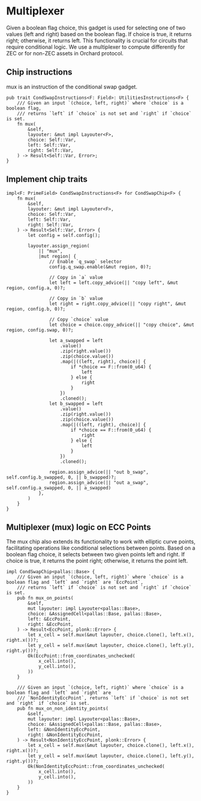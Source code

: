 # Multiplexer

Given a boolean flag $\textsf{choice}$, this gadget is used for selecting one of two values ($\textsf{left}$ and $\textsf{right}$) based on the boolean flag.
If $\textsf{choice}$ is true, it returns $\textsf{right}$; otherwise, it returns $\textsf{left}$. This functionality is crucial for circuits that require conditional logic.
We use a multiplexer to compute differently for ZEC or for non-ZEC assets in Orchard protocol.


## Chip instructions

mux is an instruction of the conditional swap gadget.

```rust,ignore,no_run
pub trait CondSwapInstructions<F: Field>: UtilitiesInstructions<F> {
    /// Given an input `(choice, left, right)` where `choice` is a boolean flag,
    /// returns `left` if `choice` is not set and `right` if `choice` is set.
    fn mux(
        &self,
        layouter: &mut impl Layouter<F>,
        choice: Self::Var,
        left: Self::Var,
        right: Self::Var,
    ) -> Result<Self::Var, Error>;
}
```

## Implement chip traits

```rust,ignore,no_run
impl<F: PrimeField> CondSwapInstructions<F> for CondSwapChip<F> {
    fn mux(
        &self,
        layouter: &mut impl Layouter<F>,
        choice: Self::Var,
        left: Self::Var,
        right: Self::Var,
    ) -> Result<Self::Var, Error> {
        let config = self.config();

        layouter.assign_region(
            || "mux",
            |mut region| {
                // Enable `q_swap` selector
                config.q_swap.enable(&mut region, 0)?;

                // Copy in `a` value
                let left = left.copy_advice(|| "copy left", &mut region, config.a, 0)?;

                // Copy in `b` value
                let right = right.copy_advice(|| "copy right", &mut region, config.b, 0)?;

                // Copy `choice` value
                let choice = choice.copy_advice(|| "copy choice", &mut region, config.swap, 0)?;

                let a_swapped = left
                    .value()
                    .zip(right.value())
                    .zip(choice.value())
                    .map(|((left, right), choice)| {
                        if *choice == F::from(0_u64) {
                            left
                        } else {
                            right
                        }
                    })
                    .cloned();
                let b_swapped = left
                    .value()
                    .zip(right.value())
                    .zip(choice.value())
                    .map(|((left, right), choice)| {
                        if *choice == F::from(0_u64) {
                            right
                        } else {
                            left
                        }
                    })
                    .cloned();

                region.assign_advice(|| "out b_swap", self.config.b_swapped, 0, || b_swapped)?;
                region.assign_advice(|| "out a_swap", self.config.a_swapped, 0, || a_swapped)
            },
        )
    }
}
```

## Multiplexer (mux) logic on ECC Points

The mux chip also extends its functionality to work with elliptic curve points, facilitating operations like conditional selections between points. 
Based on a boolean flag $\textsf{choice}$, it selects between two given points $\textsf{left}$ and $\textsf{right}$. 
If $\textsf{choice}$ is true, it returns the point $\textsf{right}$; otherwise, it returns the point $\textsf{left}$. 

```rust,ignore,no_run
impl CondSwapChip<pallas::Base> {
    /// Given an input `(choice, left, right)` where `choice` is a boolean flag and `left` and `right` are `EccPoint`,
    /// returns `left` if `choice` is not set and `right` if `choice` is set.
    pub fn mux_on_points(
        &self,
        mut layouter: impl Layouter<pallas::Base>,
        choice: &AssignedCell<pallas::Base, pallas::Base>,
        left: &EccPoint,
        right: &EccPoint,
    ) -> Result<EccPoint, plonk::Error> {
        let x_cell = self.mux(&mut layouter, choice.clone(), left.x(), right.x())?;
        let y_cell = self.mux(&mut layouter, choice.clone(), left.y(), right.y())?;
        Ok(EccPoint::from_coordinates_unchecked(
            x_cell.into(),
            y_cell.into(),
        ))
    }

    /// Given an input `(choice, left, right)` where `choice` is a boolean flag and `left` and `right` are
    /// `NonIdentityEccPoint`, returns `left` if `choice` is not set and `right` if `choice` is set.
    pub fn mux_on_non_identity_points(
        &self,
        mut layouter: impl Layouter<pallas::Base>,
        choice: &AssignedCell<pallas::Base, pallas::Base>,
        left: &NonIdentityEccPoint,
        right: &NonIdentityEccPoint,
    ) -> Result<NonIdentityEccPoint, plonk::Error> {
        let x_cell = self.mux(&mut layouter, choice.clone(), left.x(), right.x())?;
        let y_cell = self.mux(&mut layouter, choice.clone(), left.y(), right.y())?;
        Ok(NonIdentityEccPoint::from_coordinates_unchecked(
            x_cell.into(),
            y_cell.into(),
        ))
    }
}
```




